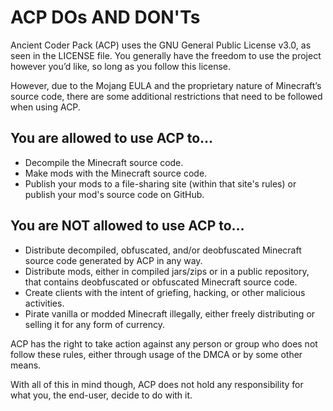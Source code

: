 # ACP DOs AND DON'Ts #
Ancient Coder Pack (ACP) uses the GNU General Public License v3.0, as seen in the LICENSE file. You generally have the freedom to use the project however you’d like,
so long as you follow this license.

However, due to the Mojang EULA and the proprietary nature of Minecraft’s source code, there are some additional restrictions that
need to be followed when using ACP.

## You are allowed to use ACP to… ##
- Decompile the Minecraft source code.
- Make mods with the Minecraft source code.
- Publish your mods to a file-sharing site (within that site's rules) or publish your mod's source code on GitHub.
## You are NOT allowed to use ACP to… ##
- Distribute decompiled, obfuscated, and/or deobfuscated Minecraft source code generated by ACP in any way.
- Distribute mods, either in compiled jars/zips or in a public repository, that contains deobfuscated or obfuscated Minecraft source code.
- Create clients with the intent of griefing, hacking, or other malicious activities.
- Pirate vanilla or modded Minecraft illegally, either freely distributing or selling it for any form of currency.

ACP has the right to take action against any person or group who does not follow these rules, either through usage of the
DMCA or by some other means.

With all of this in mind though, ACP does not hold any responsibility for what you, the end-user, decide to do with it.

